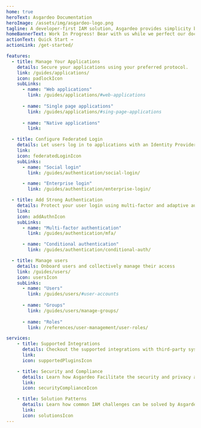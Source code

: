```yaml
---
home: true
heroText: Asgardeo Documentation
heroImage: /assets/img/asgardeo-logo.png
tagline: A developer-first IAM solution, Asgardeo provides simplicity by integrating easily to any application, supporting even the unique and complex requirements.
homeBannerText: Work In Progress! Bear with us while we perfect our documentation for you.
actionText: Quick Start →
actionLink: /get-started/

features:
  - title: Manage Your Applications
    details: Secure your applications using your preferred protocol.
    link: /guides/applications/
    icon: padlockIcon
    subLinks:
      - name: "Web applications"
        link: /guides/applications/#web-applications
          
      - name: "Single page applications"
        link: /guides/applications/#sing-page-applications
      
      - name: "Native applications"
        link: 

  - title: Configure Federated Login
    details: Let users log in to applications with an Identity Provider of their choice.
    link: 
    icon: federatedLoginIcon
    subLinks:
      - name: "Social login"
        link: /guides/authentication/social-login/

      - name: "Enterprise login"
        link: /guides/authentication/enterprise-login/

  - title: Add Strong Authentication
    details: Protect your user login using multi-factor and adaptive authentication.
    link:
    icon: addAuthnIcon
    subLinks:
      - name: "Multi-factor authentication"
        link: /guides/authentication/mfa/

      - name: "Conditional authentication"
        link: /guides/authentication/conditional-auth/

  - title: Manage users
    details: Onboard users and collectively manage their access
    link: /guides/users/
    icon: usersIcon
    subLinks:
      - name: "Users"
        link: /guides/users/#user-accounts
      
      - name: "Groups"
        link: /guides/users/manage-groups/
        
      - name: "Roles"
        link: /references/user-management/user-roles/

services:
    - title: Supported Integrations
      details: Checkout the supported integrations with third-party systems to customize your identity flows.
      link:
      icon: supportedPluginsIcon

    - title: Security and Compliance
      details: Learn how Asgardeo Facilitate the security and privacy aspects of consumer identity and access management (CIAM).
      link:
      icon: securityComplianceIcon

    - title: Solution Patterns 
      details: Learn how common IAM challenges can be solved by Asgardeo and how you can meet your identity management needs.
      link:
      icon: solutionsIcon
---
```


